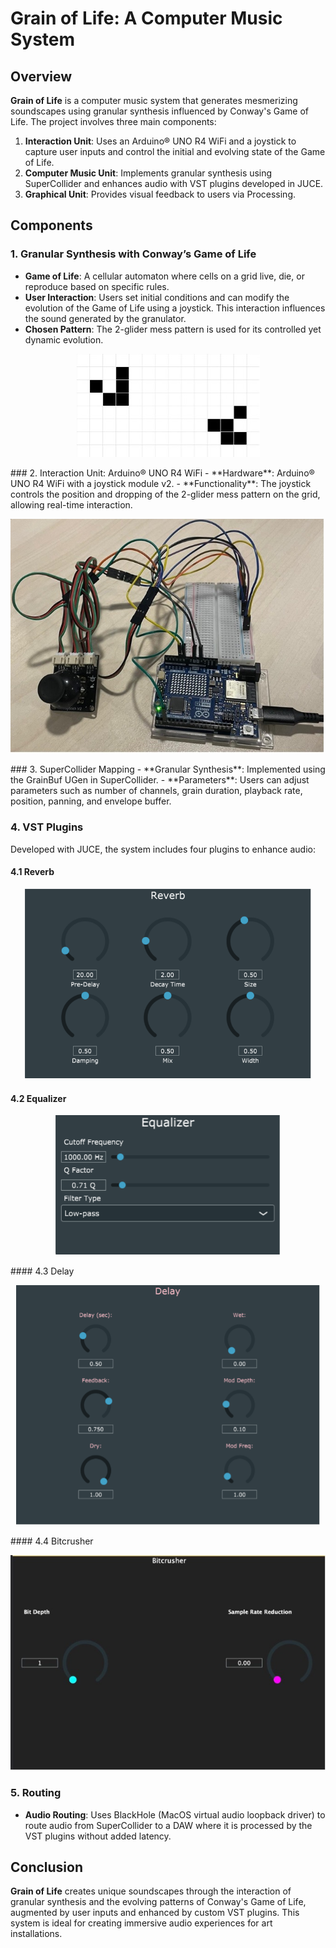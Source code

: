 # Grain of Life: A Computer Music System

## Overview
**Grain of Life** is a computer music system that generates mesmerizing soundscapes using granular synthesis influenced by Conway's Game of Life. The project involves three main components:

1. **Interaction Unit**: Uses an Arduino® UNO R4 WiFi and a joystick to capture user inputs and control the initial and evolving state of the Game of Life.
2. **Computer Music Unit**: Implements granular synthesis using SuperCollider and enhances audio with VST plugins developed in JUCE.
3. **Graphical Unit**: Provides visual feedback to users via Processing.

## Components

### 1. Granular Synthesis with Conway’s Game of Life
- **Game of Life**: A cellular automaton where cells on a grid live, die, or reproduce based on specific rules.
- **User Interaction**: Users set initial conditions and can modify the evolution of the Game of Life using a joystick. This interaction influences the sound generated by the granulator.
- **Chosen Pattern**: The 2-glider mess pattern is used for its controlled yet dynamic evolution.
<p align="center">
   <img src="https://github.com/polimi-cmls-2024/PatricTheDuck_GrainOfLife/blob/main/img/granulator.jpg">
</p>
### 2. Interaction Unit: Arduino® UNO R4 WiFi
- **Hardware**: Arduino® UNO R4 WiFi with a joystick module v2.
- **Functionality**: The joystick controls the position and dropping of the 2-glider mess pattern on the grid, allowing real-time interaction.
<p align="center">
 <img src="https://github.com/polimi-cmls-2024/PatricTheDuck_GrainOfLife/blob/main/img/arduino.jpg">
</p>
### 3. SuperCollider Mapping
- **Granular Synthesis**: Implemented using the GrainBuf UGen in SuperCollider.
- **Parameters**: Users can adjust parameters such as number of channels, grain duration, playback rate, position, panning, and envelope buffer.

### 4. VST Plugins
Developed with JUCE, the system includes four plugins to enhance audio:

#### 4.1 Reverb
<p align="center">
 <img src= "https://github.com/polimi-cmls-2024/PatricTheDuck_GrainOfLife/blob/main/img/Reverb.png">
</p>

#### 4.2 Equalizer
<p align="center">
 <img src="https://github.com/polimi-cmls-2024/PatricTheDuck_GrainOfLife/blob/main/img/equalizer.png">
</p>
#### 4.3 Delay

<p align="center">
 <img src="https://github.com/polimi-cmls-2024/PatricTheDuck_GrainOfLife/blob/main/img/Delay.png">
</p>
#### 4.4 Bitcrusher

<p align="center">
 <img src="https://github.com/polimi-cmls-2024/PatricTheDuck_GrainOfLife/blob/main/img/bitcrusher.jpg">
</p>

### 5. Routing
- **Audio Routing**: Uses BlackHole (MacOS virtual audio loopback driver) to route audio from SuperCollider to a DAW where it is processed by the VST plugins without added latency.

## Conclusion
**Grain of Life** creates unique soundscapes through the interaction of granular synthesis and the evolving patterns of Conway's Game of Life, augmented by user inputs and enhanced by custom VST plugins. This system is ideal for creating immersive audio experiences for art installations.
